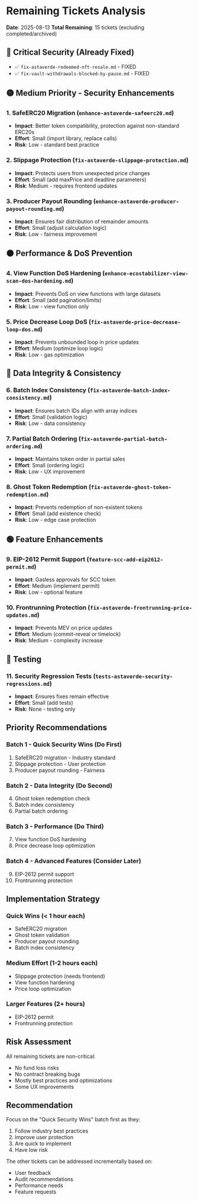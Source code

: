 # Remaining Tickets Analysis

**Date**: 2025-08-13
**Total Remaining**: 15 tickets (excluding completed/archived)

## 🔴 Critical Security (Already Fixed)
- ✅ `fix-astaverde-redeemed-nft-resale.md` - FIXED
- ✅ `fix-vault-withdrawals-blocked-by-pause.md` - FIXED

## 🟡 Medium Priority - Security Enhancements

### 1. **SafeERC20 Migration** (`enhance-astaverde-safeerc20.md`)
- **Impact**: Better token compatibility, protection against non-standard ERC20s
- **Effort**: Small (import library, replace calls)
- **Risk**: Low - standard best practice

### 2. **Slippage Protection** (`fix-astaverde-slippage-protection.md`)
- **Impact**: Protects users from unexpected price changes
- **Effort**: Small (add maxPrice and deadline parameters)
- **Risk**: Medium - requires frontend updates

### 3. **Producer Payout Rounding** (`enhance-astaverde-producer-payout-rounding.md`)
- **Impact**: Ensures fair distribution of remainder amounts
- **Effort**: Small (adjust calculation logic)
- **Risk**: Low - fairness improvement

## 🟠 Performance & DoS Prevention

### 4. **View Function DoS Hardening** (`enhance-ecostabilizer-view-scan-dos-hardening.md`)
- **Impact**: Prevents DoS on view functions with large datasets
- **Effort**: Small (add pagination/limits)
- **Risk**: Low - view function only

### 5. **Price Decrease Loop DoS** (`fix-astaverde-price-decrease-loop-dos.md`)
- **Impact**: Prevents unbounded loop in price updates
- **Effort**: Medium (optimize loop logic)
- **Risk**: Low - gas optimization

## 🔵 Data Integrity & Consistency

### 6. **Batch Index Consistency** (`fix-astaverde-batch-index-consistency.md`)
- **Impact**: Ensures batch IDs align with array indices
- **Effort**: Small (validation logic)
- **Risk**: Low - data consistency

### 7. **Partial Batch Ordering** (`fix-astaverde-partial-batch-ordering.md`)
- **Impact**: Maintains token order in partial sales
- **Effort**: Small (ordering logic)
- **Risk**: Low - UX improvement

### 8. **Ghost Token Redemption** (`fix-astaverde-ghost-token-redemption.md`)
- **Impact**: Prevents redemption of non-existent tokens
- **Effort**: Small (add existence check)
- **Risk**: Low - edge case protection

## 🟢 Feature Enhancements

### 9. **EIP-2612 Permit Support** (`feature-scc-add-eip2612-permit.md`)
- **Impact**: Gasless approvals for SCC token
- **Effort**: Medium (implement permit)
- **Risk**: Low - optional feature

### 10. **Frontrunning Protection** (`fix-astaverde-frontrunning-price-updates.md`)
- **Impact**: Prevents MEV on price updates
- **Effort**: Medium (commit-reveal or timelock)
- **Risk**: Medium - complexity increase

## 🧪 Testing

### 11. **Security Regression Tests** (`tests-astaverde-security-regressions.md`)
- **Impact**: Ensures fixes remain effective
- **Effort**: Small (add tests)
- **Risk**: None - testing only

## Priority Recommendations

### Batch 1 - Quick Security Wins (Do First)
1. SafeERC20 migration - Industry standard
2. Slippage protection - User protection
3. Producer payout rounding - Fairness

### Batch 2 - Data Integrity (Do Second)
4. Ghost token redemption check
5. Batch index consistency
6. Partial batch ordering

### Batch 3 - Performance (Do Third)
7. View function DoS hardening
8. Price decrease loop optimization

### Batch 4 - Advanced Features (Consider Later)
9. EIP-2612 permit support
10. Frontrunning protection

## Implementation Strategy

### Quick Wins (< 1 hour each)
- SafeERC20 migration
- Ghost token validation
- Producer payout rounding
- Batch index consistency

### Medium Effort (1-2 hours each)
- Slippage protection (needs frontend)
- View function hardening
- Price loop optimization

### Larger Features (2+ hours)
- EIP-2612 permit
- Frontrunning protection

## Risk Assessment

All remaining tickets are non-critical:
- No fund loss risks
- No contract breaking bugs
- Mostly best practices and optimizations
- Some UX improvements

## Recommendation

Focus on the "Quick Security Wins" batch first as they:
1. Follow industry best practices
2. Improve user protection
3. Are quick to implement
4. Have low risk

The other tickets can be addressed incrementally based on:
- User feedback
- Audit recommendations
- Performance needs
- Feature requests